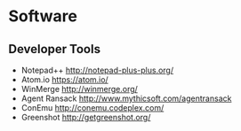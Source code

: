 # Software

## Developer Tools
* Notepad++       http://notepad-plus-plus.org/
* Atom.io         https://atom.io/
* WinMerge        http://winmerge.org/
* Agent Ransack   http://www.mythicsoft.com/agentransack
* ConEmu          http://conemu.codeplex.com/
* Greenshot       http://getgreenshot.org/
